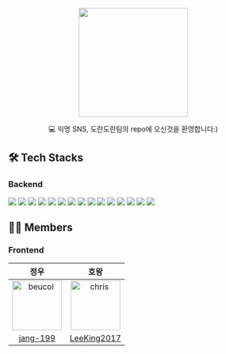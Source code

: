 <p align="center">
    <img src="https://github.com/jang-199/DoranDoran/assets/68003036/30aca6d4-ba6d-4aa4-8368-377c3359b258" width="220" height="220">
</p>
<div align="center">
  💻 익명 SNS, 도란도란팀의 repo에 오신것을 환영합니다:) <br>
</div>

## 🛠 Tech Stacks

### Backend
<div>
    <img src="https://img.shields.io/badge/JAVA-007396?style=flat-square&logo=java&logoColor=white">
    <img src="https://img.shields.io/badge/Gradle-02303A?style=flat-square&logo=Gradle&logoColor=white"/>
    <img src="https://img.shields.io/badge/Spring-6DB33F?style=flat-square&logo=Spring&logoColor=white"/>
    <img src="https://img.shields.io/badge/Spring Boot-6DB33F?style=flat-square&logo=Spring Boot&logoColor=white"/>
    <img src="https://img.shields.io/badge/Spring Security-6DB33F?style=flat-square&logo=Spring Security&logoColor=white"/>
    <img src="https://img.shields.io/badge/JUnit5-25A162?style=flat-square&logo=JUnit5&logoColor=white"/>
    <img src="https://img.shields.io/badge/MySQL-4479A1?style=flat-square&logo=MySQL&logoColor=white"/>
    <img src="https://img.shields.io/badge/Redis-DC382D?style=flat-square&logo=Redis&logoColor=white"/>
    <img src="https://img.shields.io/badge/Prometheus-E6522C?style=flat-square&logo=Prometheus&logoColor=white"/>
    <img src="https://img.shields.io/badge/Grafana-F46800?style=flat-square&logo=Grafana&logoColor=white"/>
    <img src="https://img.shields.io/badge/Elastic Stack-005571?style=flat-square&logo=Elastic Stack&logoColor=white"/>
    <img src="https://img.shields.io/badge/ApacheJmeter-D22128?style=flat-square&logo=ApacheJmeter&logoColor=white"/>
    <img src="https://img.shields.io/badge/git-F05032?style=flat-square&logo=git&logoColor=white"/>
    <img src="https://img.shields.io/badge/github-181717?style=flat-square&logo=github&logoColor=white"/>
    <img src="https://img.shields.io/badge/githubactions-2088FF?style=flat-square&logo=githubactions&logoColor=white"/>
</div>

## 🙇🏻 Members

### Frontend

|정우|호왕|
|:-:|:--:|
|<img src="https://avatars.githubusercontent.com/u/68003036?v=4" alt="beucol" width="100" height="100">|<img src="https://avatars.githubusercontent.com/u/114158271?v=4" alt="chris" width="100" height="100">|
|[jang-199](https://github.com/jang-199)|[LeeKing2017](https://github.com/LeeKing2017https://github.com/LeeKing2017)|
